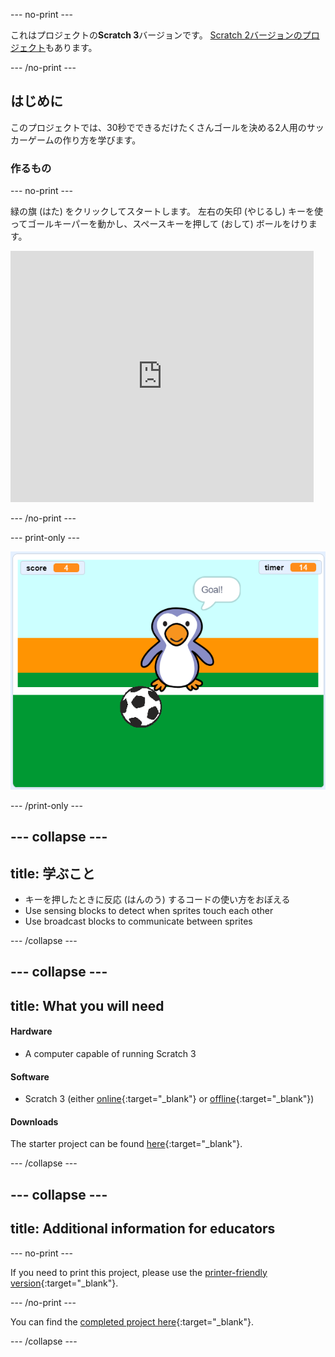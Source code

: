 --- no-print ---

これはプロジェクトの**Scratch 3**バージョンです。 [Scratch 2バージョンのプロジェクト](https://projects.raspberrypi.org/en/projects/beat-the-goalie-scratch2)もあります。

--- /no-print ---

## はじめに

このプロジェクトでは、30秒でできるだけたくさんゴールを決める2人用のサッカーゲームの作り方を学びます。

### 作るもの

--- no-print ---

緑の旗 (はた) をクリックしてスタートします。 左右の矢印 (やじるし) キーを使ってゴールキーパーを動かし、<kbd>スペースキー</kbd>を押して (おして) ボールをけります。

<div class="scratch-preview">
  <iframe allowtransparency="true" width="485" height="402" src="https://scratch.mit.edu/projects/embed/285942132/?autostart=false" frameborder="0" scrolling="no"></iframe>
</div>

--- /no-print ---

--- print-only ---

![ゲームのスクリーンショット](images/goalie-final.png)

--- /print-only ---

--- collapse ---
---
title: 学ぶこと
---

- キーを押したときに反応 (はんのう) するコードの使い方をおぼえる
- Use sensing blocks to detect when sprites touch each other
- Use broadcast blocks to communicate between sprites

--- /collapse ---

--- collapse ---
---
title: What you will need
---

#### Hardware

+ A computer capable of running Scratch 3

#### Software

+ Scratch 3 (either [online](http://rpf.io/scratchon){:target="_blank"} or [offline](http://rpf.io/scratchoff){:target="_blank"})

#### Downloads

The starter project can be found [here](http://rpf.io/p/en/beat-the-goalie-go){:target="_blank"}.

--- /collapse ---

--- collapse ---
---
title: Additional information for educators
---

--- no-print ---

If you need to print this project, please use the [printer-friendly version](https://projects.raspberrypi.org/en/projects/beat-the-goalie/print){:target="_blank"}.

--- /no-print ---

You can find the [completed project here](http://rpf.io/p/en/beat-the-goalie-get){:target="_blank"}.

--- /collapse ---
